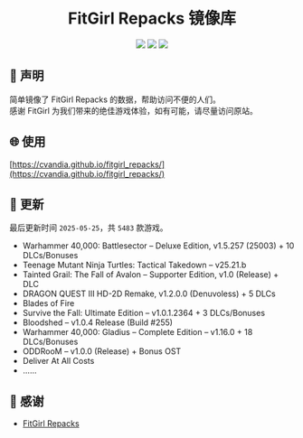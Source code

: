 ﻿<div align="center">

# FitGirl Repacks 镜像库

![](https://count.getloli.com/get/@fitgirl_repacks?theme=booru-lewd)
![](https://img.shields.io/badge/ci-passing-brightgreen.svg?logo=github) ![](https://img.shields.io/badge/license-MIT-brightgreen.svg)

</div>

## 📜 声明
简单镜像了 FitGirl Repacks 的数据，帮助访问不便的人们。  
感谢 FitGirl 为我们带来的绝佳游戏体验，如有可能，请尽量访问原站。

## 🌐 使用
[https://cvandia.github.io/fitgirl_repacks/](https://cvandia.github.io/fitgirl_repacks/)

## 🔄 更新
最后更新时间 `2025-05-25`，共 `5483` 款游戏。
- Warhammer 40,000: Battlesector – Deluxe Edition, v1.5.257 (25003) + 10 DLCs/Bonuses
- Teenage Mutant Ninja Turtles: Tactical Takedown – v25.21.b
- Tainted Grail: The Fall of Avalon – Supporter Edition, v1.0 (Release) + DLC
- DRAGON QUEST III HD-2D Remake, v1.2.0.0 (Denuvoless) + 5 DLCs
- Blades of Fire
- Survive the Fall: Ultimate Edition – v1.0.1.2364 + 3 DLCs/Bonuses
- Bloodshed – v1.0.4 Release (Build #255)
- Warhammer 40,000: Gladius – Complete Edition – v1.16.0 + 18 DLCs/Bonuses
- ODDRooM – v1.0.0 (Release) + Bonus OST
- Deliver At All Costs
- ……

## 🙏 感谢
- [FitGirl Repacks](https://fitgirl-repacks.site/)

